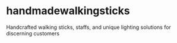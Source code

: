 # handmadewalkingsticks
Handcrafted walking sticks, staffs, and unique lighting solutions for discerning customers
